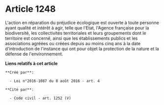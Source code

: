 # Article 1248

L'action en réparation du préjudice écologique est ouverte à toute personne ayant qualité et intérêt à agir, telle que
l'Etat, l'Agence française pour la biodiversité, les collectivités territoriales et leurs groupements dont le territoire est
concerné, ainsi que les établissements publics et les associations agréées ou créées depuis au moins cinq ans à la date
d'introduction de l'instance qui ont pour objet la protection de la nature et la défense de l'environnement.

**Liens relatifs à cet article**

	**Créé par**:

	  - Loi n°2016-1087 du 8 août 2016 - art. 4

	**Cité par**:

	  - Code civil - art. 1252 (V)
